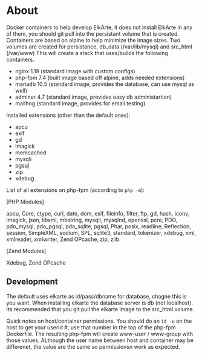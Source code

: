 # About

Docker containers to help develop ElkArte, it does not install ElkArte in any of them, you should git pull into the persistant volume that is created.  Containers are based on alpine to help minimize the image sizes.  Two volumes are created for persistance, db_data (/var/lib/mysql) and src_html (/var/www) This will create a stack that uses/builds the following containers.

* nginx 1.19 (standard image with custom configs)
* php-fpm 7.4 (built image based off alpine, adds needed extensions)
* mariadb 10.5 (standard image, provides the database, can use mysql as well)
* adminer 4.7 (standard image, provides easy db administartion)
* mailhog (standard image, provides for email testing)

Installed extensions (other than the default ones):

* apcu
* exif
* gd
* imagick
* memcached
* mysqli
* pgsql
* zip
* xdebug

List of all extensions on php-fpm (according to `php -m`):

[PHP Modules]

apcu, Core, ctype, curl, date, dom, exif, fileinfo, filter, ftp, gd, hash, iconv, imagick, json, libxml, mbstring, mysqli, mysqlnd, openssl, pcre, PDO, pdo_mysql, pdo_pgsql, pdo_sqlite, pgsql, Phar, posix, readline, Reflection, session, SimpleXML, sodium, SPL, sqlite3, standard, tokenizer, xdebug, xml, xmlreader, xmlwriter, Zend OPcache, zip, zlib

[Zend Modules]

Xdebug, Zend OPcache

## Development

The default uses elkarte as id/pass/dbname for database, chagne this is you want.  When installing elkarte the database server is db (not localhost).  Its recommended that you git pull the elkarte image to the src_html volume.

Quick notes on host/container permissions.  You should do an ```id -u``` on the host to get your userid #, use that number in the top of the php-fpm Dockerfile.  The resulting php-fpm will create www-user / www-group with those values.  ALthough the user name between host and container may be differenet, the value are the same so permissionsn work as expected.

